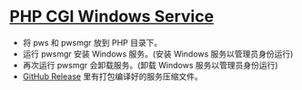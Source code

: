 # [PHP CGI Windows Service](https://github.com/chaosannals/pws)

- 将 pws 和 pwsmgr 放到 PHP 目录下。
- 运行 pwsmgr 安装 Windows 服务。(安装 Windows 服务以管理员身份运行)
- 再次运行 pwsmgr 会卸载服务。(卸载 Windows 服务以管理员身份运行)
- [GitHub Release](https://github.com/chaosannals/pws/releases) 里有打包编译好的服务压缩文件。
